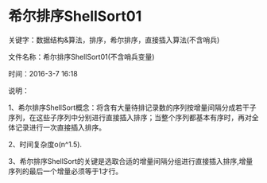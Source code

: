 # 希尔排序ShellSort01

关键字：数据结构&算法，排序，希尔排序，直接插入算法(不含哨兵)

 文件名称：希尔排序ShellSort01(不含哨兵变量)

 时间：2016-3-7 16:18

 说明：

1、希尔排序ShellSort概念：将含有大量待排记录数的序列按增量间隔分成若干子序列，在这些子序列中分别进行直接插入排序；当整个序列都基本有序时，再对全体记录进行一次直接插入排序。

2、时间复杂度o(n^1.5).
    
3、希尔排序ShellSort的关键是选取合适的增量间隔分组进行直接插入排序,增量序列的最后一个增量必须等于1才行。
 
